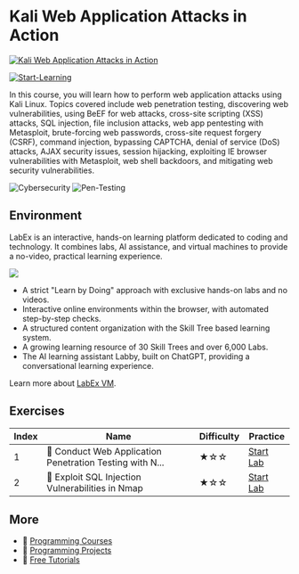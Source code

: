 # Kali Web Application Attacks in Action

[![Kali Web Application Attacks in Action](https://cover-creator.labex.io/kali-web-application-attacks-in-action.png)](https://labex.io/courses/kali-web-application-attacks-in-action)

[![Start-Learning](https://img.shields.io/badge/Start-Learning-whitesmoke?style=for-the-badge)](https://labex.io/courses/kali-web-application-attacks-in-action)

In this course, you will learn how to perform web application attacks using Kali Linux. Topics covered include web penetration testing, discovering web vulnerabilities, using BeEF for web attacks, cross-site scripting (XSS) attacks, SQL injection, file inclusion attacks, web app pentesting with Metasploit, brute-forcing web passwords, cross-site request forgery (CSRF), command injection, bypassing CAPTCHA, denial of service (DoS) attacks, AJAX security issues, session hijacking, exploiting IE browser vulnerabilities with Metasploit, web shell backdoors, and mitigating web security vulnerabilities.

![Cybersecurity](https://img.shields.io/badge/Cybersecurity-whitesmoke?style=for-the-badge&logo=cybersecurity)
![Pen-Testing](https://img.shields.io/badge/Pen-Testing-whitesmoke?style=for-the-badge&logo=pen-testing)


## Environment

LabEx is an interactive, hands-on learning platform dedicated to coding and technology. It combines labs, AI assistance, and virtual machines to provide a no-video, practical learning experience.

![](https://tutorial-screenshot.getvm.io/images/vm-1725247253.png)

- A strict "Learn by Doing" approach with exclusive hands-on labs and no videos.
- Interactive online environments within the browser, with automated step-by-step checks.
- A structured content organization with the Skill Tree based learning system.
- A growing learning resource of 30 Skill Trees and over 6,000 Labs.
- The AI learning assistant Labby, built on ChatGPT, providing a conversational learning experience.

Learn more about [LabEx VM](https://support.labex.io/using-labex/virtual-machine).

## Exercises

|   Index | Name                                                     | Difficulty   | Practice                                                                                                                             |
|---------|----------------------------------------------------------|--------------|--------------------------------------------------------------------------------------------------------------------------------------|
|       1 | 📖 Conduct Web Application Penetration Testing with N... | ★☆☆          | <a target='_blank' href='https://labex.io/tutorials/nmap-conduct-web-application-penetration-testing-with-nmap-416136'>Start Lab</a> |
|       2 | 📖 Exploit SQL Injection Vulnerabilities in Nmap         | ★☆☆          | <a target='_blank' href='https://labex.io/tutorials/exploit-sql-injection-vulnerabilities-in-nmap-416137'>Start Lab</a>              |

## More

- 🔗 [ Programming Courses](https://github.com/labex-labs/awesome-programming-courses)
- 🔗 [ Programming Projects](https://github.com/labex-labs/awesome-programming-projects)
- 🔗 [ Free Tutorials](https://github.com/labex-labs/cybersecurity-free-tutorials)

